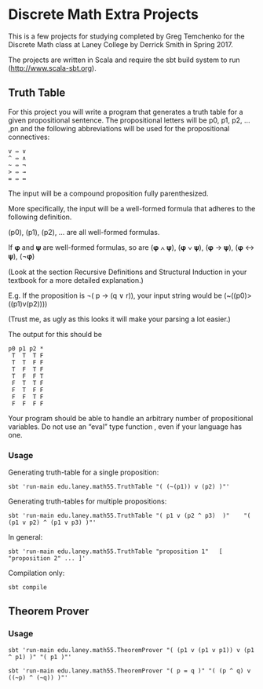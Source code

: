 # Discrete Math Extra Projects

This is a few projects for studying completed by Greg Temchenko for the Discrete Math class at Laney College by Derrick Smith in Spring 2017.

The projects are written in Scala and require the sbt build system to run (http://www.scala-sbt.org). 

## Truth Table

For this project you will write a program that generates a truth table for a given propositional sentence. The
propositional letters will be p0, p1, p2, … ,pn and the following abbreviations will be used for the propositional
connectives:

```
v ⇔ ∨
^ ⇔ ∧
~ ⇔ ¬
> ⇔ →
= ⇔ ↔
```

The input will be a compound proposition fully parenthesized.

More specifically, the input will be a well-formed formula that adheres to the following definition.

(p0), (p1), (p2), … are all well-formed formulas.

If 𝛗 and 𝛙 are well-formed formulas, so are (𝛗 ∧ 𝛙), (𝛗 ∨ 𝛙), (𝛗 → 𝛙), (𝛗 ↔ 𝛙), (¬𝛗) 

(Look at the section Recursive Definitions and Structural Induction in your textbook for a more detailed
explanation.)

E.g. If the proposition is ¬( p → (q ∨ r)), your input string would be (~((p0)>((p1)v(p2))))

(Trust me, as ugly as this looks it will make your parsing a lot easier.)

The output for this should be

```
p0 p1 p2 *
 T  T  T F
 T  T  F F
 T  F  T F
 T  F  F T
 F  T  T F
 F  T  F F
 F  F  T F
 F  F  F F
```

Your program should be able to handle an arbitrary number of propositional variables. Do not use an “eval” type function , even if your language has one.


### Usage

Generating truth-table for a single proposition:

```
sbt 'run-main edu.laney.math55.TruthTable "( (~(p1)) v (p2) )"'
```

Generating truth-tables for multiple propositions:
```
sbt 'run-main edu.laney.math55.TruthTable "( p1 v (p2 ^ p3)  )"    "( (p1 v p2) ^ (p1 v p3) )"'
```

In general:
```
sbt 'run-main edu.laney.math55.TruthTable "proposition 1"   [ "proposition 2" ... ]'
```


Compilation only:

```
sbt compile
```

## Theorem Prover

### Usage

```
sbt 'run-main edu.laney.math55.TheoremProver "( (p1 v (p1 v p1)) v (p1 ^ p1) )" "( p1 )"'
```

```
sbt 'run-main edu.laney.math55.TheoremProver "( p = q )" "( (p ^ q) v ((~p) ^ (~q)) )"'
```
